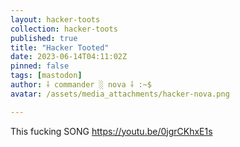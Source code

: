 ```yaml
---
layout: hacker-toots
collection: hacker-toots
published: true
title: "Hacker Tooted"
date: 2023-06-14T04:11:02Z
pinned: false
tags: [mastodon]
author: ⸸ commander ░ nova ⸸ :~$
avatar: /assets/media_attachments/hacker-nova.png

---
```


<p>This fucking SONG <a href="https://youtu.be/0jgrCKhxE1s" target="_blank" rel="nofollow noopener noreferrer" translate="no"><span class="invisible">https://</span><span class="">youtu.be/0jgrCKhxE1s</span><span class="invisible"></span></a></p>


